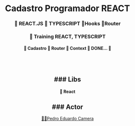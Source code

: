 <h1 align="center">Cadastro Programador REACT</h1>

<h3 align="center">
    🔗 REACT.JS 🔗 TYPESCRIPT 🔗Hooks 🔗Router
</h3>

<h3 align="center">
    🔗 Training REACT, TYPESCRIPT 
</h3>

<h4 align="center"> 
	🚧 Cadastro
  🚧 Router
  🚧 Context
  🚀 DONE...  🚧
</h4>
<br><br>


<h2 align="center"> ### Libs</h2>
<h4 align="center"> 
  🚧 React
</h4>



<h2 align="center"> ### Actor</h2>

<p align="center">
 <a href="https://www.linkedin.com/in/pedro-eduardo-camera/" title="Pedro Eduardo Camera">🚀🚀Pedro Eduardo Camera </a><br />
 <br />


</p>